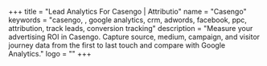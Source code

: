 +++
title = "Lead Analytics For Casengo | Attributio"
name = "Casengo"
keywords = "casengo, , google analytics, crm, adwords, facebook, ppc, attribution, track leads, conversion tracking"
description = "Measure your advertising ROI in Casengo. Capture source, medium, campaign, and visitor journey data from the first to last touch and compare with Google Analytics."
logo = ""
+++
